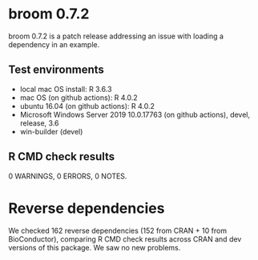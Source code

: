 # broom 0.7.2

broom 0.7.2 is a patch release addressing an issue with loading a
dependency in an example.

## Test environments

- local mac OS  install: R 3.6.3
- mac OS (on github actions): R 4.0.2
- ubuntu 16.04 (on github actions): R 4.0.2
- Microsoft Windows Server 2019 10.0.17763 (on github actions), devel, release, 3.6
- win-builder (devel)

## R CMD check results

0 WARNINGS, 0 ERRORS, 0 NOTES.

# Reverse dependencies

We checked 162 reverse dependencies (152 from CRAN + 10 from BioConductor), 
comparing R CMD check results across CRAN and dev versions of this package.
We saw no new problems.

